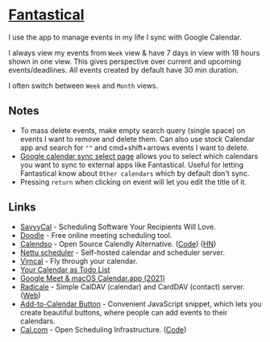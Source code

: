 # [Fantastical](https://flexibits.com/fantastical)

I use the app to manage events in my life I sync with Google Calendar.

I always view my events from `Week` view & have 7 days in view with 18 hours shown in one view. This gives perspective over current and upcoming events/deadlines. All events created by default have 30 min duration.

I often switch between `Week` and `Month` views.

## Notes

- To mass delete events, make empty search query (single space) on events I want to remove and delete them. Can also use stock Calendar app and search for `""` and cmd+shift+arrows events I want to delete.
- [Google calendar sync select page](https://calendar.google.com/calendar/syncselect) allows you to select which calendars you want to sync to external apps like Fantastical. Useful for letting Fantastical know about `Other calendars` which by default don't sync.
- Pressing `return` when clicking on event will let you edit the title of it.

## Links

- [SavvyCal](https://savvycal.com/) - Scheduling Software Your Recipients Will Love.
- [Doodle](https://doodle.com/en/) - Free online meeting scheduling tool.
- [Calendso](https://calendso.com/) - Open Source Calendly Alternative. ([Code](https://github.com/calendso/calendso)) ([HN](https://news.ycombinator.com/item?id=26817795))
- [Nettu scheduler](https://github.com/fmeringdal/nettu-scheduler) - Self-hosted calendar and scheduler server.
- [Vimcal](https://www.vimcal.com/) - Fly through your calendar.
- [Your Calendar as Todo List](https://twitter.com/swyx/status/1364107473724919809)
- [Google Meet & macOS Calendar.app (2021)](https://vito.io/2021/04/06/google-meet-calendar-mac-app)
- [Radicale](https://github.com/Kozea/Radicale) - Simple CalDAV (calendar) and CardDAV (contact) server. ([Web](https://radicale.org/))
- [Add-to-Calendar Button](https://github.com/jekuer/add-to-calendar-button) - Convenient JavaScript snippet, which lets you create beautiful buttons, where people can add events to their calendars.
- [Cal.com](https://cal.com/) - Open Scheduling Infrastructure. ([Code](https://github.com/calcom/cal.com))
